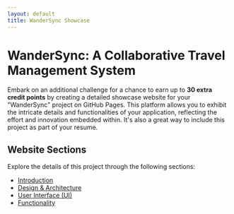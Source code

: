 ```yaml
---
layout: default
title: WanderSync Showcase
---
```


# WanderSync: A Collaborative Travel Management System

Embark on an additional challenge for a chance to earn up to **30 extra credit points** by creating a detailed showcase website for your "WanderSync" project on GitHub Pages. This platform allows you to exhibit the intricate details and functionalities of your application, reflecting the effort and innovation embedded within. It's also a great way to include this project as part of your resume.

## Website Sections

Explore the details of this project through the following sections:

- [Introduction](introduction.md)
- [Design & Architecture](design_architecture.md)
- [User Interface (UI)](ui.md)
- [Functionality](Functionality.md)
